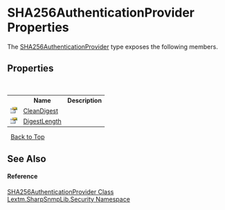 # SHA256AuthenticationProvider Properties
 

The <a href="T_Lextm_SharpSnmpLib_Security_SHA256AuthenticationProvider">SHA256AuthenticationProvider</a> type exposes the following members.


## Properties
&nbsp;<table><tr><th></th><th>Name</th><th>Description</th></tr><tr><td>![Public property](media/pubproperty.gif "Public property")</td><td><a href="P_Lextm_SharpSnmpLib_Security_SHA256AuthenticationProvider_CleanDigest">CleanDigest</a></td><td /></tr><tr><td>![Public property](media/pubproperty.gif "Public property")</td><td><a href="P_Lextm_SharpSnmpLib_Security_SHA256AuthenticationProvider_DigestLength">DigestLength</a></td><td /></tr></table>&nbsp;
<a href="#sha256authenticationprovider-properties">Back to Top</a>

## See Also


#### Reference
<a href="T_Lextm_SharpSnmpLib_Security_SHA256AuthenticationProvider">SHA256AuthenticationProvider Class</a><br /><a href="N_Lextm_SharpSnmpLib_Security">Lextm.SharpSnmpLib.Security Namespace</a><br />